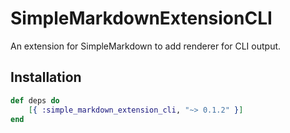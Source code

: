 # SimpleMarkdownExtensionCLI
An extension for SimpleMarkdown to add renderer for CLI output.

Installation
------------

```elixir
def deps do
    [{ :simple_markdown_extension_cli, "~> 0.1.2" }]
end
```
